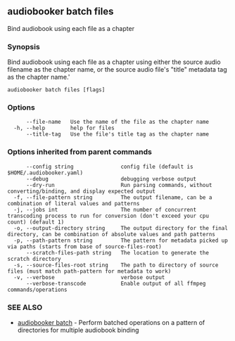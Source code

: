 ## audiobooker batch files

Bind audiobook using each file as a chapter

### Synopsis

Bind audiobook using each file as a chapter using either the source audio filename as the chapter name, or the source audio file's "title" metadata tag as the chapter name.'

```
audiobooker batch files [flags]
```

### Options

```
      --file-name   Use the name of the file as the chapter name
  -h, --help        help for files
      --title-tag   Use the file's title tag as the chapter name
```

### Options inherited from parent commands

```
      --config string               config file (default is $HOME/.audiobooker.yaml)
      --debug                       debugging verbose output
      --dry-run                     Run parsing commands, without converting/binding, and display expected output
  -f, --file-pattern string         The output filename, can be a combination of literal values and patterns
  -j, --jobs int                    The number of concurrent transcoding process to run for conversion (don't exceed your cpu count) (default 1)
  -o, --output-directory string     The output directory for the final directory, can be combination of absolute values and path patterns
  -p, --path-pattern string         The pattern for metadata picked up via paths (starts from base of source-files-root)
      --scratch-files-path string   The location to generate the scratch directory
  -s, --source-files-root string    The path to directory of source files (must match path-pattern for metadata to work)
  -v, --verbose                     verbose output
      --verbose-transcode           Enable output of all ffmpeg commands/operations
```

### SEE ALSO

* [audiobooker batch](audiobooker_batch.md)	 - Perform batched operations on a pattern of directories for multiple audiobook binding

